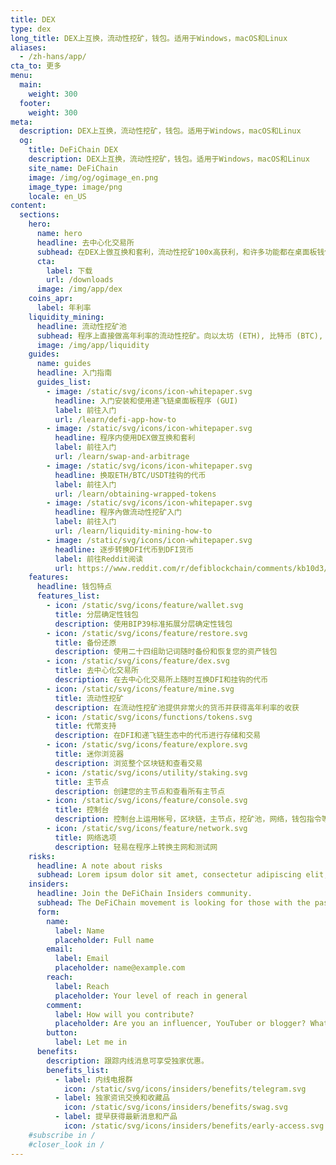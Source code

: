 ```yaml
---
title: DEX
type: dex
long_title: DEX上互换，流动性挖矿，钱包。适用于Windows，macOS和Linux
aliases:
  - /zh-hans/app/
cta_to: 更多
menu:
  main:
    weight: 300
  footer:
    weight: 300
meta:
  description: DEX上互换，流动性挖矿，钱包。适用于Windows，macOS和Linux
  og:
    title: DeFiChain DEX
    description: DEX上互换，流动性挖矿，钱包。适用于Windows，macOS和Linux
    site_name: DeFiChain
    image: /img/og/ogimage_en.png
    image_type: image/png
    locale: en_US
content:
  sections:
    hero:
      name: hero
      headline: 去中心化交易所
      subhead: 在DEX上做互换和套利，流动性挖矿100x高获利，和许多功能都在桌面板钱包程序内部操作。 适用于Windows，macOS和Linux
      cta:
        label: 下载
        url: /downloads
      image: /img/app/dex
    coins_apr:
      label: 年利率
    liquidity_mining:
      headline: 流动性挖矿池
      subhead: 程序上直接做高年利率的流动性挖矿。向以太坊 (ETH), 比特币 (BTC), USDT DEX市场堤共流动资产，换得交易费和高利润年收益。随时欢迎您提出资产。
      image: /img/app/liquidity
    guides:
      name: guides
      headline: 入门指南
      guides_list:
        - image: /static/svg/icons/icon-whitepaper.svg
          headline: 入门安装和使用递飞链桌面板程序 (GUI)
          label: 前往入门
          url: /learn/defi-app-how-to
        - image: /static/svg/icons/icon-whitepaper.svg
          headline: 程序内使用DEX做互换和套利
          label: 前往入门
          url: /learn/swap-and-arbitrage
        - image: /static/svg/icons/icon-whitepaper.svg
          headline: 换取ETH/BTC/USDT挂钩的代币
          label: 前往入门
          url: /learn/obtaining-wrapped-tokens
        - image: /static/svg/icons/icon-whitepaper.svg
          headline: 程序內做流动性挖矿入门
          label: 前往入门
          url: /learn/liquidity-mining-how-to
        - image: /static/svg/icons/icon-whitepaper.svg
          headline: 逐步转换DFI代币到DFI货币
          label: 前往Reddit阅读
          url: https://www.reddit.com/r/defiblockchain/comments/kb10d3/stepbystep_changing_dfitoken_to_dficoin/
    features:
      headline: 钱包特点
      features_list:
        - icon: /static/svg/icons/feature/wallet.svg
          title: 分层确定性钱包
          description: 使用BIP39标准拓展分层确定性钱包
        - icon: /static/svg/icons/feature/restore.svg
          title: 备份还原
          description: 使用二十四组助记词随时备份和恢复您的资产钱包
        - icon: /static/svg/icons/feature/dex.svg
          title: 去中心化交易所
          description: 在去中心化交易所上随时互换DFI和挂钩的代币
        - icon: /static/svg/icons/feature/mine.svg
          title: 流动性挖矿
          description: 在流动性挖矿池提供非常火的货币并获得高年利率的收获
        - icon: /static/svg/icons/functions/tokens.svg
          title: 代幣支持
          description: 在DFI和递飞链生态中的代币进行存储和交易
        - icon: /static/svg/icons/feature/explore.svg
          title: 迷你浏览器
          description: 浏览整个区块链和查看交易
        - icon: /static/svg/icons/utility/staking.svg
          title: 主节点
          description: 创建您的主节点和查看所有主节点
        - icon: /static/svg/icons/feature/console.svg
          title: 控制台
          description: 控制台上运用帐号，区块链，主节点，挖矿池，网络，钱包指令等功能
        - icon: /static/svg/icons/feature/network.svg
          title: 网络选项
          description: 轻易在程序上转换主网和测试网
    risks:
      headline: A note about risks
      subhead: Lorem ipsum dolor sit amet, consectetur adipiscing elit, sed do eiusmod tempor incididunt ut labore et dolore magna aliqua. Ut enim ad minim veniam, quis nostrud exercitation ullamco laboris nisi ut aliquip ex ea commodo consequat.
    insiders:
      headline: Join the DeFiChain Insiders community.
      subhead: The DeFiChain movement is looking for those with the passion and reach to spread the movement — register below.
      form:
        name:
          label: Name
          placeholder: Full name
        email:
          label: Email
          placeholder: name@example.com
        reach:
          label: Reach
          placeholder: Your level of reach in general
        comment:
          label: How will you contribute?
          placeholder: Are you an influencer, YouTuber or blogger? What can you do for the movement, and what can the movement do for you? Tell us more.
        button:
          label: Let me in
      benefits:
        description: 跟踪内线消息可享受独家优惠。
        benefits_list:
          - label: 内线电报群
            icon: /static/svg/icons/insiders/benefits/telegram.svg
          - label: 独家资讯交换和收藏品
            icon: /static/svg/icons/insiders/benefits/swag.svg
          - label: 提早获得最新消息和产品
            icon: /static/svg/icons/insiders/benefits/early-access.svg
    #subscribe in /
    #closer_look in /
---
```

